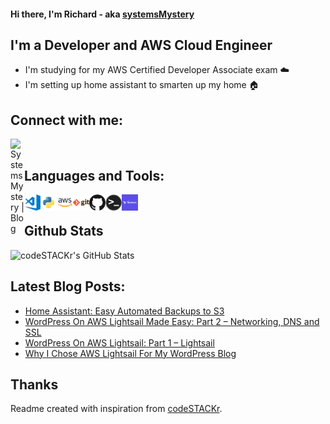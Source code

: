 #### Hi there, I'm Richard - aka [systemsMystery][blog]

## I'm a Developer and AWS Cloud Engineer

- I'm studying for my AWS Certified Developer Associate exam :cloud:
- I'm setting up home assistant to smarten up my home :house:

## Connect with me:

[<img align="left" alt="Systems Mystery | Blog" width="22px" src="https://cdn.jsdelivr.net/npm/simple-icons@v3/icons/wordpress.svg" />][blog]
<br />


## Languages and Tools:

<img align="left" alt="Visual Studio Code" width="26px" src="https://raw.githubusercontent.com/github/explore/80688e429a7d4ef2fca1e82350fe8e3517d3494d/topics/visual-studio-code/visual-studio-code.png" />
<img align="left" alt="Python" width="26px" src="https://raw.githubusercontent.com/github/explore/80688e429a7d4ef2fca1e82350fe8e3517d3494d/topics/python/python.png" />
<img align="left" alt="AWS" width="26px" src="https://raw.githubusercontent.com/github/explore/fbceb94436312b6dacde68d122a5b9c7d11f9524/topics/aws/aws.png" />
<img align="left" alt="Git" width="26px" src="https://raw.githubusercontent.com/github/explore/80688e429a7d4ef2fca1e82350fe8e3517d3494d/topics/git/git.png" />
<img align="left" alt="GitHub" width="26px" src="https://raw.githubusercontent.com/github/explore/78df643247d429f6cc873026c0622819ad797942/topics/github/github.png" />
<img align="left" alt="Terminal" width="26px" src="https://raw.githubusercontent.com/github/explore/80688e429a7d4ef2fca1e82350fe8e3517d3494d/topics/terminal/terminal.png" />
<img align="left" alt="Terraform" width="26px" src="https://raw.githubusercontent.com/github/explore/80688e429a7d4ef2fca1e82350fe8e3517d3494d/topics/terraform/terraform.png" />
<br />

## Github Stats
<img align="left" alt="codeSTACKr's GitHub Stats" src="https://github-readme-stats.rj175.vercel.app//api?username=rj175&show_icons=true&hide_border=true" />
<br />

## Latest Blog Posts:
<!-- BLOG-POST-LIST:START -->
- [Home Assistant: Easy Automated Backups to S3](https://blog.systemsmystery.tech/home-assistant-easy-automated-backups-to-s3/?utm_source=rss&utm_medium=rss&utm_campaign=home-assistant-easy-automated-backups-to-s3)
- [WordPress On AWS Lightsail Made Easy: Part 2 – Networking, DNS and SSL](https://blog.systemsmystery.tech/wordpress-lightsail-networking-dns-ssl/?utm_source=rss&utm_medium=rss&utm_campaign=wordpress-lightsail-networking-dns-ssl)
- [WordPress On AWS Lightsail: Part 1 – Lightsail](https://blog.systemsmystery.tech/wordpress-aws-lightsail-part-1-lightsail/?utm_source=rss&utm_medium=rss&utm_campaign=wordpress-aws-lightsail-part-1-lightsail)
- [Why I Chose AWS Lightsail For My WordPress Blog](https://blog.systemsmystery.tech/why-i-chose-lightsail-over-roll-your-own/?utm_source=rss&utm_medium=rss&utm_campaign=why-i-chose-lightsail-over-roll-your-own)
<!-- BLOG-POST-LIST:END -->

## Thanks
Readme created with inspiration from [codeSTACKr][codeSTACKr].

[blog]: https://blog.systemsmystery.tech
[codeSTACKr]: https://github.com/codeSTACKr
